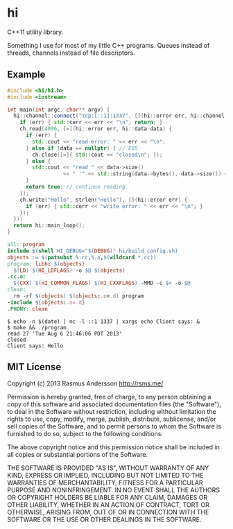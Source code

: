 # hi

C++11 utility library.

Something I use for most of my little C++ programs. Queues instead of threads, channels instead of file descriptors.

## Example

```cc
#include <hi/hi.h>
#include <iostream>

int main(int argc, char** argv) {
  hi::channel::connect("tcp:[::1]:1337", [](hi::error err, hi::channel ch) {
    if (err) { std::cerr << err << "\n"; return; }
    ch.read(4096, [=](hi::error err, hi::data data) {
      if (err) {
        std::cout << "read error: " << err << "\n";
      } else if (data == nullptr) { // EOS
        ch.close([=]{ std::cout << "closed\n"; });
      } else {
        std::cout << "read " << data->size()
                  << " '" << std::string(data->bytes(), data->size()) << "'\n";
      }
      return true; // continue reading
    });
    ch.write("Hello", strlen("Hello"), [](hi::error err) {
      if (err) { std::cerr << "write error: " << err << "\n"; }
    });
  });
  return hi::main_loop();
}
```

```Makefile
all: program
include $(shell HI_DEBUG="$(DEBUG)" hi/build_config.sh)
objects := $(patsubst %.cc,%.o,$(wildcard *.cc))
program: libhi $(objects)
  $(LD) $(HI_LDFLAGS) -o $@ $(objects)
.cc.o:
  $(CXX) $(HI_COMMON_FLAGS) $(HI_CXXFLAGS) -MMD -c $< -o $@
clean:
  rm -rf $(objects) $(objects:.o=.d) program
-include ${objects:.o=.d}
.PHONY: clean
```

    $ echo -n $(date) | nc -l ::1 1337 | xargs echo Client says: &
    $ make && ./program
    read 27 'Tue Aug 6 21:46:06 PDT 2013'
    closed
    Client says: Hello


## MIT License

Copyright (c) 2013 Rasmus Andersson <http://rsms.me/>

Permission is hereby granted, free of charge, to any person obtaining a copy
of this software and associated documentation files (the "Software"), to deal
in the Software without restriction, including without limitation the rights
to use, copy, modify, merge, publish, distribute, sublicense, and/or sell
copies of the Software, and to permit persons to whom the Software is
furnished to do so, subject to the following conditions:

The above copyright notice and this permission notice shall be included in
all copies or substantial portions of the Software.

THE SOFTWARE IS PROVIDED "AS IS", WITHOUT WARRANTY OF ANY KIND, EXPRESS OR
IMPLIED, INCLUDING BUT NOT LIMITED TO THE WARRANTIES OF MERCHANTABILITY,
FITNESS FOR A PARTICULAR PURPOSE AND NONINFRINGEMENT. IN NO EVENT SHALL THE
AUTHORS OR COPYRIGHT HOLDERS BE LIABLE FOR ANY CLAIM, DAMAGES OR OTHER
LIABILITY, WHETHER IN AN ACTION OF CONTRACT, TORT OR OTHERWISE, ARISING FROM,
OUT OF OR IN CONNECTION WITH THE SOFTWARE OR THE USE OR OTHER DEALINGS IN
THE SOFTWARE.
